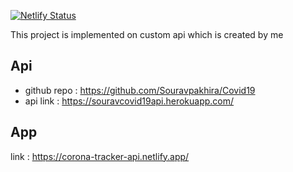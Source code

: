 [![Netlify Status](https://api.netlify.com/api/v1/badges/e21e27fd-3c59-487f-a5f5-6f2e4c547303/deploy-status)](https://app.netlify.com/sites/corona-tracker-api/deploys)

This project is implemented on custom api which is created by me 

## Api 
* github repo : https://github.com/Souravpakhira/Covid19 
* api link : https://souravcovid19api.herokuapp.com/

## App
link : https://corona-tracker-api.netlify.app/
